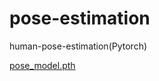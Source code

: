 # pose-estimation
human-pose-estimation(Pytorch)

[pose_model.pth](https://www.dropbox.com/s/ae071mfm2qoyc8v/pose_model.pth?dl=0)
